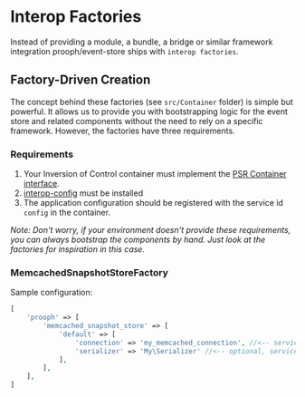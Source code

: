
# Interop Factories

Instead of providing a module, a bundle, a bridge or similar framework integration prooph/event-store ships with `interop factories`.

## Factory-Driven Creation

The concept behind these factories (see `src/Container` folder) is simple but powerful. It allows us to provide you with bootstrapping logic for the event store and related components
without the need to rely on a specific framework. However, the factories have three requirements.

### Requirements

1. Your Inversion of Control container must implement the [PSR Container interface](https://github.com/php-fig/container).
2. [interop-config](https://github.com/sandrokeil/interop-config) must be installed
3. The application configuration should be registered with the service id `config` in the container.

*Note: Don't worry, if your environment doesn't provide these requirements, you can
always bootstrap the components by hand. Just look at the factories for inspiration in this case.*

### MemcachedSnapshotStoreFactory

Sample configuration:

```php
[
    'prooph' => [
        'memcached_snapshot_store' => [
            'default' => [
                'connection' => 'my_memcached_connection', //<-- service name of your memcached connection
                'serializer' => 'My\Serializer' //<-- optional, service name of a custom serializer
            ],
        ],
    ],
]
```

